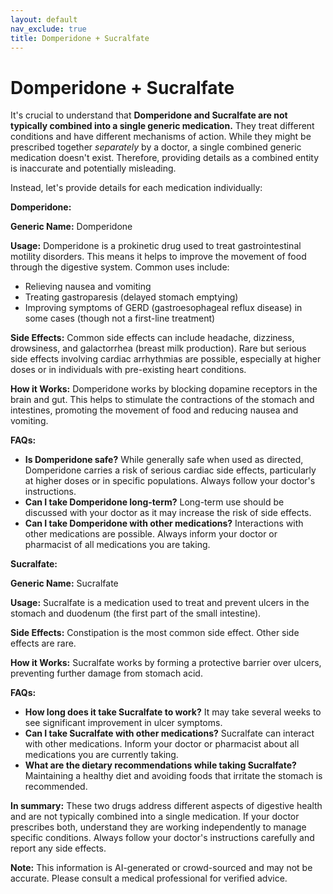 ```yaml
---
layout: default
nav_exclude: true
title: Domperidone + Sucralfate
---
```


# Domperidone + Sucralfate

It's crucial to understand that **Domperidone and Sucralfate are not typically combined into a single generic medication.**  They treat different conditions and have different mechanisms of action.  While they might be prescribed together *separately* by a doctor, a single combined generic medication doesn't exist.  Therefore, providing details as a combined entity is inaccurate and potentially misleading.

Instead, let's provide details for each medication individually:


**Domperidone:**

**Generic Name:** Domperidone

**Usage:**  Domperidone is a prokinetic drug used to treat gastrointestinal motility disorders. This means it helps to improve the movement of food through the digestive system.  Common uses include:

* Relieving nausea and vomiting
* Treating gastroparesis (delayed stomach emptying)
* Improving symptoms of GERD (gastroesophageal reflux disease) in some cases (though not a first-line treatment)

**Side Effects:** Common side effects can include headache, dizziness, drowsiness, and galactorrhea (breast milk production).  Rare but serious side effects involving cardiac arrhythmias are possible, especially at higher doses or in individuals with pre-existing heart conditions.

**How it Works:** Domperidone works by blocking dopamine receptors in the brain and gut. This helps to stimulate the contractions of the stomach and intestines, promoting the movement of food and reducing nausea and vomiting.

**FAQs:**

* **Is Domperidone safe?**  While generally safe when used as directed, Domperidone carries a risk of serious cardiac side effects, particularly at higher doses or in specific populations.  Always follow your doctor's instructions.
* **Can I take Domperidone long-term?**  Long-term use should be discussed with your doctor as it may increase the risk of side effects.
* **Can I take Domperidone with other medications?**  Interactions with other medications are possible.  Always inform your doctor or pharmacist of all medications you are taking.


**Sucralfate:**

**Generic Name:** Sucralfate

**Usage:** Sucralfate is a medication used to treat and prevent ulcers in the stomach and duodenum (the first part of the small intestine).

**Side Effects:** Constipation is the most common side effect. Other side effects are rare.

**How it Works:** Sucralfate works by forming a protective barrier over ulcers, preventing further damage from stomach acid.

**FAQs:**

* **How long does it take Sucralfate to work?**  It may take several weeks to see significant improvement in ulcer symptoms.
* **Can I take Sucralfate with other medications?**  Sucralfate can interact with other medications.  Inform your doctor or pharmacist about all medications you are currently taking.
* **What are the dietary recommendations while taking Sucralfate?**  Maintaining a healthy diet and avoiding foods that irritate the stomach is recommended.



**In summary:**  These two drugs address different aspects of digestive health and are not typically combined into a single medication. If your doctor prescribes both, understand they are working independently to manage specific conditions.  Always follow your doctor's instructions carefully and report any side effects.


**Note:** This information is AI-generated or crowd-sourced and may not be accurate. Please consult a medical professional for verified advice.